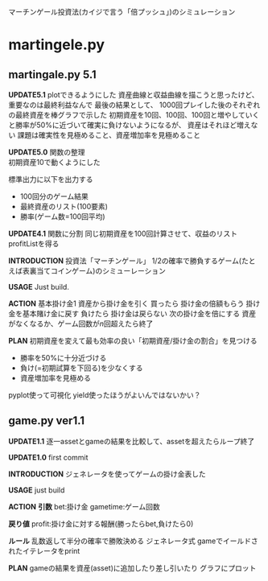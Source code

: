 マーチンゲール投資法(カイジで言う「倍プッシュ」)のシミュレーション


# martingele.py
## martingale.py 5.1
__UPDATE5.1__
plotできるようにした
資産曲線と収益曲線を描こうと思ったけど、
重要なのは最終利益なんで
最後の結果として、
1000回プレイした後のそれぞれの最終資産を棒グラフで示した
初期資産を10回、100回、100回と増やしていくと勝率が50%に近づいて確実に負けないようになるが、
資産はそれほど増えない
課題は確実性を見極めること、資産増加率を見極めること

__UPDATE5.0__
関数の整理  
初期資産10で動くようにした  

標準出力に以下を出力する  
* 100回分のゲーム結果
* 最終資産のリスト(100要素)
* 勝率(ゲーム数=100回平均)


__UPDATE4.1__
関数に分割
同じ初期資産を100回計算させて、収益のリストprofitListを得る

__INTRODUCTION__
投資法「マーチンゲール」
1/2の確率で勝負するゲーム(たとえば表裏当てコインゲーム)のシミューレーション

__USAGE__
Just build.

__ACTION__
基本掛け金1
資産から掛け金を引く
買ったら
	掛け金の倍額もらう
	掛け金を基本賭け金に戻す
負けたら
	掛け金は戻らない
	次の掛け金を倍にする
資産がなくなるか、ゲーム回数が*n*回超えたら終了

__PLAN__
初期資産を変えて最も効率の良い「初期資産/掛け金の割合」を見つける

* 勝率を50%に十分近づける
* 負け(=初期試算を下回る)を少なくする
* 資産増加率を見極める

pyplot使って可視化
yield使ったほうがよいんではないかい？


## game.py ver1.1
__UPDATE1.1__
逐一assetとgameの結果を比較して、assetを超えたらループ終了  

__UPDATE1.0__
first commit

__INTRODUCTION__
ジェネレータを使ってゲームの掛け金表した

__USAGE__
just build

__ACTION__
**引数**
bet:掛け金
gametime:ゲーム回数

**戻り値**
profit:掛け金に対する報酬(勝ったらbet,負けたら0)

**ルール**
乱数返して半分の確率で勝敗決める
ジェネレータ式 gameでイールドされたイテレータをprint

__PLAN__
gameの結果を資産(asset)に追加したり差し引いたり
グラフにプロット
